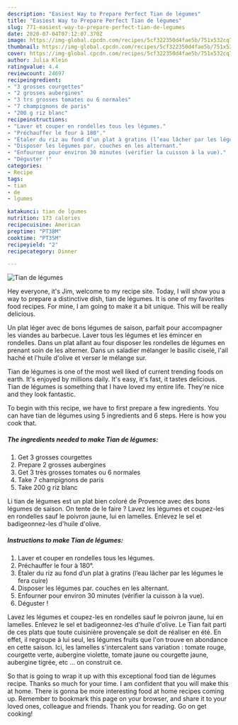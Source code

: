 ```yaml
---
description: "Easiest Way to Prepare Perfect Tian de légumes"
title: "Easiest Way to Prepare Perfect Tian de légumes"
slug: 771-easiest-way-to-prepare-perfect-tian-de-legumes
date: 2020-07-04T07:12:07.370Z
image: https://img-global.cpcdn.com/recipes/5cf322350d4fae5b/751x532cq70/tian-de-legumes-photo-principale-de-la-recette.jpg
thumbnail: https://img-global.cpcdn.com/recipes/5cf322350d4fae5b/751x532cq70/tian-de-legumes-photo-principale-de-la-recette.jpg
cover: https://img-global.cpcdn.com/recipes/5cf322350d4fae5b/751x532cq70/tian-de-legumes-photo-principale-de-la-recette.jpg
author: Julia Klein
ratingvalue: 4.4
reviewcount: 24697
recipeingredient:
- "3 grosses courgettes"
- "2 grosses aubergines"
- "3 trs grosses tomates ou 6 normales"
- "7 champignons de paris"
- "200 g riz blanc"
recipeinstructions:
- "Laver et couper en rondelles tous les légumes."
- "Préchauffer le four à 180°."
- "Étaler du riz au fond d’un plat à gratins (l’eau lâcher par les légumes le fera cuire)"
- "Disposer les légumes par. couches en les alternant."
- "Enfourner pour environ 30 minutes (vérifier la cuisson à la vue)."
- "Déguster !"
categories:
- Recipe
tags:
- tian
- de
- lgumes

katakunci: tian de lgumes 
nutrition: 173 calories
recipecuisine: American
preptime: "PT38M"
cooktime: "PT35M"
recipeyield: "2"
recipecategory: Dinner

---
```



![Tian de légumes](https://img-global.cpcdn.com/recipes/5cf322350d4fae5b/751x532cq70/tian-de-legumes-photo-principale-de-la-recette.jpg)

Hey everyone, it's Jim, welcome to my recipe site. Today, I will show you a way to prepare a distinctive dish, tian de légumes. It is one of my favorites food recipes. For mine, I am going to make it a bit unique. This will be really delicious.

Un plat léger avec de bons légumes de saison, parfait pour accompagner les viandes au barbecue. Laver tous les légumes et les émincer en rondelles. Dans un plat allant au four disposer les rondelles de légumes en prenant soin de les alterner. Dans un saladier mélanger le basilic ciselé, l&#39;ail haché et l&#39;huile d&#39;olive et verser le mélange sur.

Tian de légumes is one of the most well liked of current trending foods on earth. It's enjoyed by millions daily. It's easy, it's fast, it tastes delicious. Tian de légumes is something that I have loved my entire life. They're nice and they look fantastic.


To begin with this recipe, we have to first prepare a few ingredients. You can have tian de légumes using 5 ingredients and 6 steps. Here is how you cook that.

<!--inarticleads1-->

##### The ingredients needed to make Tian de légumes:

1. Get 3 grosses courgettes
1. Prepare 2 grosses aubergines
1. Get 3 très grosses tomates ou 6 normales
1. Take 7 champignons de paris
1. Take 200 g riz blanc


Li tian de légumes est un plat bien coloré de Provence avec des bons légumes de saison. On tente de le faire ? Lavez les légumes et coupez-les en rondelles sauf le poivron jaune, lui en lamelles. Enlevez le sel et badigeonnez-les d&#39;huile d&#39;olive. 

<!--inarticleads2-->

##### Instructions to make Tian de légumes:

1. Laver et couper en rondelles tous les légumes.
1. Préchauffer le four à 180°.
1. Étaler du riz au fond d’un plat à gratins (l’eau lâcher par les légumes le fera cuire)
1. Disposer les légumes par. couches en les alternant.
1. Enfourner pour environ 30 minutes (vérifier la cuisson à la vue).
1. Déguster !


Lavez les légumes et coupez-les en rondelles sauf le poivron jaune, lui en lamelles. Enlevez le sel et badigeonnez-les d&#39;huile d&#39;olive. Le Tian fait parti de ces plats que toute cuisinière provençale se doit de réaliser en été. En effet, il regroupe à lui seul, les légumes fruits que l&#39;on trouve en abondance en cette saison. Ici, les lamelles s&#39;intercalent sans variation : tomate rouge, courgette verte, aubergine violette, tomate jaune ou courgette jaune, aubergine tigrée, etc … on construit ce. 

So that is going to wrap it up with this exceptional food tian de légumes recipe. Thanks so much for your time. I am confident that you will make this at home. There is gonna be more interesting food at home recipes coming up. Remember to bookmark this page on your browser, and share it to your loved ones, colleague and friends. Thank you for reading. Go on get cooking!
